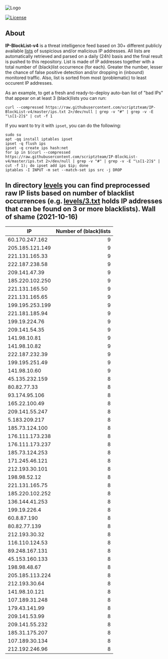 ![Logo](https://i.imgur.com/PyKLAe7.png)

[![License](https://img.shields.io/badge/license-The_Unlicense-red.svg)](https://unlicense.org/)

About
----

**IP-BlockList-v4** is a threat intelligence feed based on 30+ different publicly available [lists](https://github.com/stamparm/maltrail) of suspicious and/or malicious IP addresses. All lists are automatically retrieved and parsed on a daily (24h) basis and the final result is pushed to this repository. List is made of IP addresses together with a total number of (black)list occurrence (for each). Greater the number, lesser the chance of false positive detection and/or dropping in (inbound) monitored traffic. Also, list is sorted from most (problematic) to least occurent IP addresses.

As an example, to get a fresh and ready-to-deploy auto-ban list of "bad IPs" that appear on at least 3 (black)lists you can run:

```
curl --compressed https://raw.githubusercontent.com/scriptzteam/IP-BlockList-v4/master/ips.txt 2>/dev/null | grep -v "#" | grep -v -E "\s[1-2]$" | cut -f 1
```

If you want to try it with `ipset`, you can do the following:

```
sudo su
apt -qq install iptables ipset
ipset -q flush ips
ipset -q create ips hash:net
for ip in $(curl --compressed https://raw.githubusercontent.com/scriptzteam/IP-BlockList-v4/master/ips.txt 2>/dev/null | grep -v "#" | grep -v -E "\s[1-2]$" | cut -f 1); do ipset add ips $ip; done
iptables -I INPUT -m set --match-set ips src -j DROP
```

In directory [levels](levels) you can find preprocessed raw IP lists based on number of blacklist occurrences (e.g. [levels/3.txt](levels/3.txt) holds IP addresses that can be found on 3 or more blacklists).
Wall of shame (2021-10-16)
----

|IP|Number of (black)lists|
|---|--:|
60.170.247.162|9
205.185.121.149|9
221.131.165.33|9
222.187.238.58|9
209.141.47.39|9
185.220.102.250|9
221.131.165.50|9
221.131.165.65|9
199.195.253.199|9
221.181.185.94|9
199.19.224.76|9
209.141.54.35|9
141.98.10.81|9
141.98.10.82|9
222.187.232.39|9
199.195.251.49|9
141.98.10.60|9
45.135.232.159|8
80.82.77.33|8
93.174.95.106|8
165.22.100.49|8
209.141.55.247|8
5.183.209.217|8
185.73.124.100|8
176.111.173.238|8
176.111.173.237|8
185.73.124.253|8
171.245.46.121|8
212.193.30.101|8
198.98.52.12|8
221.131.165.75|8
185.220.102.252|8
136.144.41.253|8
199.19.226.4|8
60.8.87.190|8
80.82.77.139|8
212.193.30.32|8
116.110.124.53|8
89.248.167.131|8
45.153.160.133|8
198.98.48.67|8
205.185.113.224|8
212.193.30.64|8
141.98.10.121|8
107.189.31.248|8
179.43.141.99|8
209.141.53.99|8
209.141.55.232|8
185.31.175.207|8
107.189.30.134|8
212.192.246.96|8
